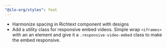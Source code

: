```yaml
---
"@ilo-org/styles": feat
---
```


- Harmonize spacing in Richtext component with designs
- Add a utility class for responsive embed videos. Simple wrap `<iframes>` with an an element and give it a `.responsive-video-embed` class to make the embed responsive.
